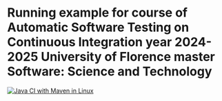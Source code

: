 # Running example for course of Automatic Software Testing on Continuous Integration year 2024-2025 University of Florence master Software: Science and Technology
[![Java CI with Maven in Linux](https://github.com/merie-san/com.examples.myproject/actions/workflows/linux.yml/badge.svg)](https://github.com/merie-san/com.examples.myproject/actions/workflows/linux.yml)
